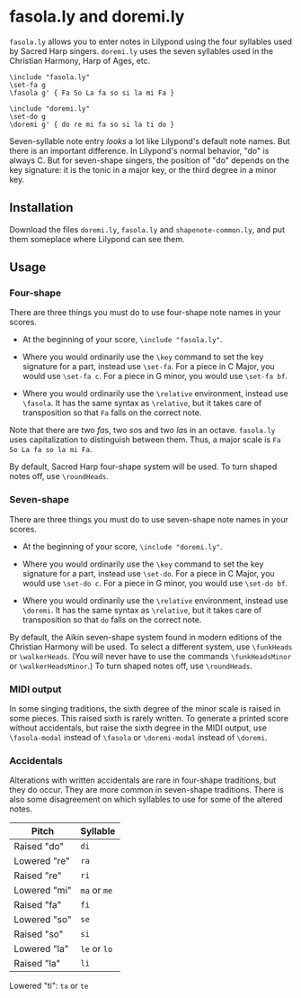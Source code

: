 # fasola.ly and doremi.ly

`fasola.ly` allows you to enter notes in Lilypond using the four syllables used
by Sacred Harp singers. `doremi.ly` uses the seven syllables used in the
Christian Harmony, Harp of Ages, etc.

```
\include "fasola.ly"
\set-fa g
\fasola g' { Fa So La fa so si la mi Fa }
```

```
\include "doremi.ly"
\set-do g
\doremi g' { do re mi fa so si la ti do }
```

Seven-syllable note entry *looks* a lot like Lilypond's default note
names. But there is an important difference. In Lilypond's normal behavior,
"do" is always C. But for seven-shape singers, the position of "do" depends
on the key signature: it is the tonic in a major key, or the third degree
in a minor key.

## Installation

Download the files `doremi.ly`, `fasola.ly` and `shapenote-common.ly`, and 
put them someplace where Lilypond can see them.

## Usage

### Four-shape

There are three things you must do to use four-shape note names in your scores.

* At the beginning of your score, `\include "fasola.ly"`.

* Where you would ordinarily use the `\key` command to set the key signature
  for a part, instead use `\set-fa`. For a piece in C Major, you would use
  `\set-fa c`. For a piece in G minor, you would use `\set-fa bf`.

* Where you would ordinarily use the `\relative` environment, instead use
  `\fasola`. It has the same syntax as `\relative`, but it takes care of
  transposition so that `Fa` falls on the correct note.

Note that there are two *fa*s, two *so*s and two *la*s in an octave.
`fasola.ly` uses capitalization to distinguish between them. Thus, a major
scale is `Fa So La fa so la mi Fa`.

By default, Sacred Harp four-shape system will be used.
To turn shaped notes off, use `\roundHeads`.

### Seven-shape
There are three things you must do to use seven-shape note names in your scores.

* At the beginning of your score, `\include "doremi.ly"`.

* Where you would ordinarily use the `\key` command to set the key signature
  for a part, instead use `\set-do`. For a piece in C Major, you would use
  `\set-do c`. For a piece in G minor, you would use `\set-do bf`.

* Where you would ordinarily use the `\relative` environment, instead use
  `\doremi`. It has the same syntax as `\relative`, but it takes care of
  transposition so that `do` falls on the correct note.

By default, the Aikin seven-shape system found in modern editions of the
Christian Harmony will be used. To select a different system, use
`\funkHeads` or `\walkerHeads`. (You will never have to use the commands
`\funkHeadsMinor` or `\walkerHeadsMinor`.) To turn shaped notes off, use
`\roundHeads`.

### MIDI output
In some singing traditions, the sixth degree of the minor scale is raised in
some pieces. This raised sixth is rarely written. To generate a printed score
without accidentals, but raise the sixth degree in the MIDI output, use
`\fasola-modal` instead of `\fasola` or `\doremi-modal` instead of `\doremi`.

### Accidentals
Alterations with written accidentals are rare in four-shape traditions, but
they do occur.  They are more common in seven-shape traditions. There is also
some disagreement on which syllables to use for some of the altered notes.


Pitch | Syllable 
----|----
 Raised "do"| `di`
 Lowered "re"| `ra`
 Raised "re"| `ri`
 Lowered "mi"| `ma` or `me`
 Raised "fa"| `fi`
 Lowered "so"| `se`
 Raised "so"| `si`
 Lowered "la"| `le` or `lo`
 Raised "la"| `li`
 Lowered "ti": `ta` or `te`
